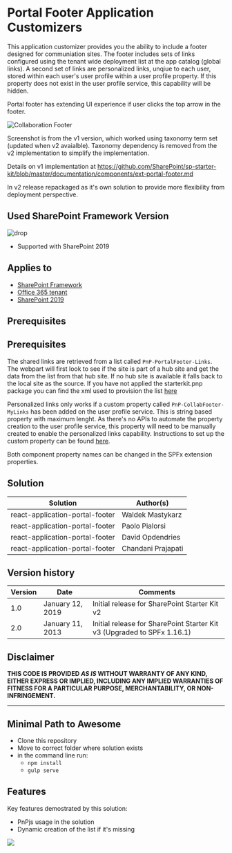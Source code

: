 # Portal Footer Application Customizers

This application customizer provides you the ability to include a footer designed for communiation sites. The footer includes sets of links configured using the tenant wide deployment list at the app catalog (global links). A second set of links are personalized links, unqiue to each user, stored within each user's user profile within a user profile property. If this property does not exist in the user profile service, this capability will be hidden. 

Portal footer has extending UI experience if user clicks the top arrow in the footer. 

![Collaboration Footer](../../assets/images/components/ext-portal-footer.gif)

Screenshot is from the v1 version, which worked using taxonomy term set (updated when v2 avaialble). Taxonomy dependency is removed from the v2 implementation to simplify the implementation.

Details on v1 implementation at https://github.com/SharePoint/sp-starter-kit/blob/master/documentation/components/ext-portal-footer.md

In v2 release repackaged as it's own solution to provide more flexibility from deployment perspective.

## Used SharePoint Framework Version

![drop](https://img.shields.io/badge/version-1.4-green.svg)

* Supported with SharePoint 2019

## Applies to

* [SharePoint Framework](https:/dev.office.com/sharepoint)
* [Office 365 tenant](https://dev.office.com/sharepoint/docs/spfx/set-up-your-development-environment)
* [SharePoint 2019](https://docs.microsoft.com/en-us/sharepoint/dev/general-development/sharepoint-2019-development-platform)

## Prerequisites

## Prerequisites

The shared links are retrieved from a list called `PnP-PortalFooter-Links`. The webpart will first look to see if the site is part of a hub site and get the data from the list from that hub site. If no hub site is available it falls back to the local site as the source. If you have not applied the starterkit.pnp package you can find the xml used to provision the list [here](../../provisioning/starterkit.xml)

Personalized links only works if a custom property called `PnP-CollabFooter-MyLinks` has been added on the user profile service. This is string based property with maximum lenght. As there's no APIs to automate the property creation to the user profile service, this property will need to be manually created to enable the personalized links capability. Instructions to set up the custom property can be found [here](../../documentation/tenant-settings.md#create-a-custom-property-in-the-user-profile-service).

Both component property names can be changed in the SPFx extension properties. 

## Solution

Solution|Author(s)
--------|---------
react-application-portal-footer | Waldek Mastykarz
react-application-portal-footer | Paolo Pialorsi
react-application-portal-footer | David Opdendries
react-application-portal-footer | Chandani Prajapati

## Version history

Version|Date|Comments
-------|----|--------
1.0|January 12, 2019|Initial release for SharePoint Starter Kit v2
2.0|January 11, 2013|Initial release for SharePoint Starter Kit v3 (Upgraded to SPFx 1.16.1)

## Disclaimer

**THIS CODE IS PROVIDED *AS IS* WITHOUT WARRANTY OF ANY KIND, EITHER EXPRESS OR IMPLIED, INCLUDING ANY IMPLIED WARRANTIES OF FITNESS FOR A PARTICULAR PURPOSE, MERCHANTABILITY, OR NON-INFRINGEMENT.**

---

## Minimal Path to Awesome

* Clone this repository
* Move to correct folder where solution exists
* in the command line run:
  * `npm install`
  * `gulp serve`

## Features

Key features demostrated by this solution:

* PnPjs usage in the solution
* Dynamic creation of the list if it's missing

<img src="https://telemetry.sharepointpnp.com/sp-starter-kit/source/react-application-portal-footer" />
